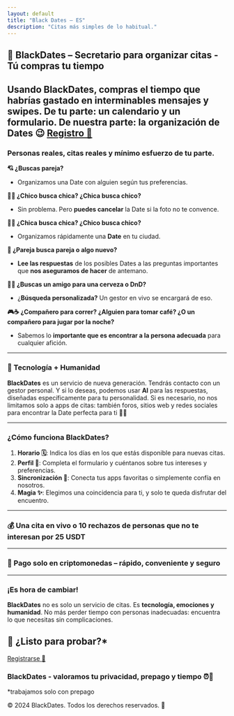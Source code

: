 ```yaml
---
layout: default
title: "Black Dates – ES"
description: "Citas más simples de lo habitual."
---
```


## 🖤 BlackDates – Secretario para organizar citas - Tú compras tu tiempo

Usando BlackDates, compras el tiempo que habrías gastado en interminables mensajes y swipes. De tu parte: un calendario y un formulario. De nuestra parte: la organización de Dates 😉
[Registro 🖤](signup.html)
---

### Personas reales, citas reales y mínimo esfuerzo de tu parte.

**💘 ¿Buscas pareja?**  
- Organizamos una Date con alguien según tus preferencias.

**👦👧 ¿Chico busca chica? ¿Chica busca chico?**  
- Sin problema. Pero **puedes cancelar** la Date si la foto no te convence.

**🏳️‍🌈 ¿Chica busca chica? ¿Chico busca chico?**  
- Organizamos rápidamente una **Date** en tu ciudad.

**💑 ¿Pareja busca pareja o algo nuevo?**  
- **Lee las respuestas** de los posibles Dates a las preguntas importantes que **nos aseguramos de hacer** de antemano.

**🎲🍻 ¿Buscas un amigo para una cerveza o DnD?**  
- ¿**Búsqueda personalizada?** Un gestor en vivo se encargará de eso.

**🎮☕ ¿Compañero para correr? ¿Alguien para tomar café? ¿O un compañero para jugar por la noche?**  
- Sabemos lo **importante que es encontrar a la persona adecuada** para cualquier afición.

---

### **🤖 Tecnología + Humanidad**

**BlackDates** es un servicio de nueva generación. Tendrás contacto con un gestor personal. Y si lo deseas, podemos usar **AI** para las respuestas, diseñadas específicamente para tu personalidad. Si es necesario, no nos limitamos solo a apps de citas: también foros, sitios web y redes sociales para encontrar la Date perfecta para ti 🖤✨

---

### **¿Cómo funciona BlackDates?**

1. **Horario 🗓️**: Indica los días en los que estás disponible para nuevas citas.  
2. **Perfil 📝**: Completa el formulario y cuéntanos sobre tus intereses y preferencias.  
3. **Sincronización 🔄**: Conecta tus apps favoritas o simplemente confía en nosotros.  
4. **Magia ✨**: Elegimos una coincidencia para ti, y solo te queda disfrutar del encuentro.

---

### 💰 Una cita en vivo o 10 rechazos de personas que no te interesan por **25 USDT**

---

### 🚀 Pago **solo en criptomonedas** – rápido, conveniente y seguro

---

### **¡Es hora de cambiar!**

**BlackDates** no es solo un servicio de citas. Es **tecnología, emociones y humanidad**. No más perder tiempo con personas inadecuadas: encuentra lo que necesitas sin complicaciones.

## 👄 ¿Listo para probar?*

[Registrarse 🖤](signup.html)

### BlackDates - valoramos tu privacidad, prepago y tiempo ⏰🖤  
*trabajamos solo con prepago

© 2024 BlackDates. Todos los derechos reservados. 🖤
